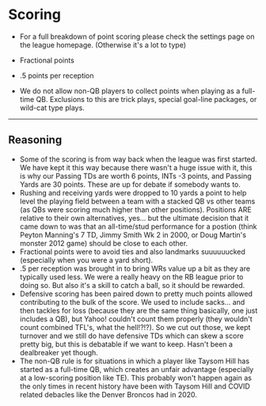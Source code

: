 # Scoring

* For a full breakdown of point scoring please check the settings page on the league homepage. (Otherwise it's a lot to type)

* Fractional points

* .5 points per reception

* We do not allow non-QB players to collect points when playing as a full-time QB. Exclusions to this are trick plays, special goal-line packages, or wild-cat type plays.

---

## Reasoning

* Some of the scoring is from way back when the league was first started. We have kept it this way because there wasn't a huge issue with it, this is why our Passing TDs are worth 6 points, INTs -3 points, and Passing Yards are 30 points. These are up for debate if somebody wants to.
* Rushing and receiving yards were dropped to 10 yards a point to help level the playing field between a team with a stacked QB vs other teams (as QBs were scoring much higher than other positions). Positions ARE relative to their own alternatives, yes... but the ultimate decision that it came down to was that an all-time/stud performance for a postion (think Peyton Manning's 7 TD, Jimmy Smith Wk 2 in 2000, or Doug Martin's monster 2012 game) should be close to each other.
* Fractional points were to avoid ties and also landmarks suuuuuucked (especially when you were a yard short).
* .5 per reception was brought in to bring WRs value up a bit as they are typically used less. We were a really heavy on the RB league prior to doing so. But also it's a skill to catch a ball, so it should be rewarded.
* Defensive scoring has been paired down to pretty much points allowed contributing to the bulk of the score. We used to include sacks... and then tackles for loss (because they are the same thing basically, one just includes a QB), but Yahoo! couldn't count them properly (they wouldn't count combined TFL's, what the hell!?!?). So we cut out those, we kept turnover and we still do have defensive TDs which can skew a score pretty big, but this is debatable if we want to keep. Hasn't been a dealbreaker yet though.
* The non-QB rule is for situations in which a player like Taysom Hill has started as a full-time QB, which creates an unfair advantage (especially at a low-scoring position like TE). This probably won't happen again as the only times in recent history have been with Taysom Hill and COVID related debacles like the Denver Broncos had in 2020.
